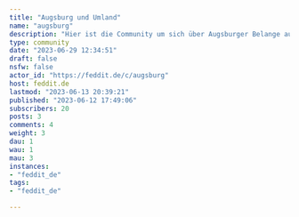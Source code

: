 ```yaml
---
title: "Augsburg und Umland" 
name: "augsburg"
description: "Hier ist die Community um sich über Augsburger Belange auszutauschen. Bitte keinen NSFW Content, Spam, Hetze oder menschenverachtende Statements. "
type: community
date: "2023-06-29 12:34:51"
draft: false
nsfw: false
actor_id: "https://feddit.de/c/augsburg"
host: feddit.de
lastmod: "2023-06-13 20:39:21"
published: "2023-06-12 17:49:06"
subscribers: 20
posts: 3
comments: 4
weight: 3
dau: 1
wau: 1
mau: 3
instances:
- "feddit_de"
tags: 
- "feddit_de"

---
```


